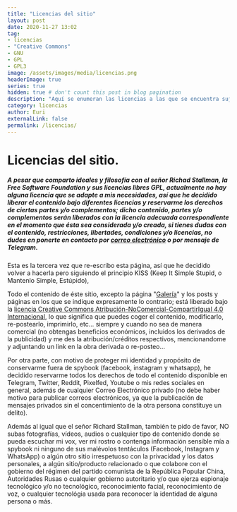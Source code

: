 ```yaml
---
title: "Licencias del sitio"
layout: post
date: 2020-11-27 13:02
tag:
- licencias
- "Creative Commons"
- GNU
- GPL
- GPL3
image: /assets/images/media/licencias.png
headerImage: true
series: true
hidden: true # don't count this post in blog pagination
description: "Aquí se enumeran las licencias a las que se encuentra sujeto el sitio y los créditos de el software y tecnologías usadas en el mismo."
category: licencias
author: Euri
externalLink: false
permalink: /licencias/
---
```


# Licencias del sitio.

##### A pesar que comparto ideales y filosofía con el señor Richad Stallman, la Free Software Foundation y sus licencias libres GPL, actualmente no hay alguna licencia que se adapte a mis necesidades, así que he decidido liberar el contenido bajo diferentes licencias y reservarme los derechos de ciertas partes y/o complementos; dicho contenido, partes y/o complementos serán liberados con la licencia adecuada correspondiente en el momento que ésta sea considerada y/o creada, si tienes dudas con el contenido, restricciones, libertades, condiciones y/o licencias, no dudes en ponerte en contacto por [correo electrónico](mailto:nieurinaiz@gmail.com) o por mensaje de Telegram.


Esta es la tercera vez que re-escribo esta página, así que he decidido volver a hacerla pero siguiendo el principio KISS (Keep It Simple Stupid, o Mantenlo Simple, Estúpido),

Todo el contenido de éste sitio, excepto la página "[Galería](/galeria/)" y los posts y páginas en los que se indique expresamente lo contrario; está liberado bajo la [licencia Creative Commons Atribución-NoComercial-CompartirIgual 4.0 Internacional](https://creativecommons.org/licenses/by-nc-sa/4.0/), lo que significa que puedes coger el contenido, modificarlo, re-postearlo, imprimirlo, etc… siempre y cuando no sea de manera comercial (no obtengas beneficios económicos, incluidos los derivados de la publicidad) y me des la atribución/créditos respectivos, mencionandome y adjuntando un link en la obra derivada o re-posteo…

Por otra parte, con motivo de proteger mi identidad y propósito de conservarme fuera de spybook (facebook, instagram y whatsapp), he decidido reservarme todos los derechos de todo el contenido disponible en Telegram, Twitter, Reddit, Pixelfed, Youtube o mis redes sociales en general, además de cualquier Correo Electrónico privado (no debe haber motivo para publicar correos electrónicos, ya que la publicación de mensajes privados sin el concentimiento de la otra persona constituye un delito).

Además al igual que el señor Richard Stallman, también te pido de favor, NO subas fotografías, vídeos, audios o cualquier tipo de contenido donde se pueda escuchar mi vox, ver mi rostro o contenga información sensible mía a spybook ni ninguno de sus malévolos tentáculos (Facebook, Instagram y WhatsApp) o algún otro sitio irrespetuoso con la privacidad y los datos personales, a algún sitio/producto relacionado o que colabore con el gobierno del régimen del partido comunista de la República Popular China, Autoridades Rusas o cualquier gobierno autoritario y/o que ejerza espionaje tecnológico y/o no tecnológico, reconocimiento facial, reconocimiento de voz, o cualquier tecnológia usada para reconocer la identidad de alguna persona o más.




